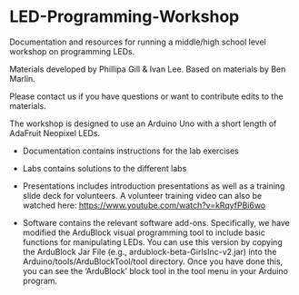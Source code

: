 # LED-Programming-Workshop
Documentation and resources for running a middle/high school level workshop on programming LEDs.

Materials developed by Phillipa Gill & Ivan Lee. Based on materials by Ben Marlin. 

Please contact us if you have questions or want to contribute edits to the materials.

The workshop is designed to use an Arduino Uno with a short length of AdaFruit Neopixel LEDs. 

* Documentation contains instructions for the lab exercises

* Labs contains solutions to the different labs

* Presentations includes introduction presentations as well as a training slide deck for volunteers. A volunteer training video can also be watched here: <https://www.youtube.com/watch?v=kRqyfPBi6wo>

* Software contains the relevant software add-ons. Specifically, we have modified the ArduBlock visual programming tool to include basic functions for manipulating LEDs. You can use this version by copying the ArduBlock Jar File (e.g., ardublock-beta-GirlsInc-v2.jar) into the Arduino/tools/ArduBlockTool/tool directory. Once you have done this, you can see the ‘ArduBlock’ block tool in the tool menu in your Arduino program. 



